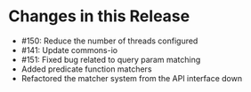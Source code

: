 # Changes in this Release

* #150: Reduce the number of threads configured
* #141: Update commons-io
* #151: Fixed bug related to query param matching
* Added predicate function matchers
* Refactored the matcher system from the API interface down